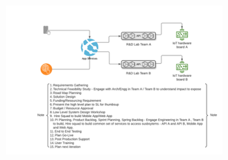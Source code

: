 <img src="https://github.com/rjanapa/rjanapa/blob/main/Build-Common-Services.png" width="500" length="500">
